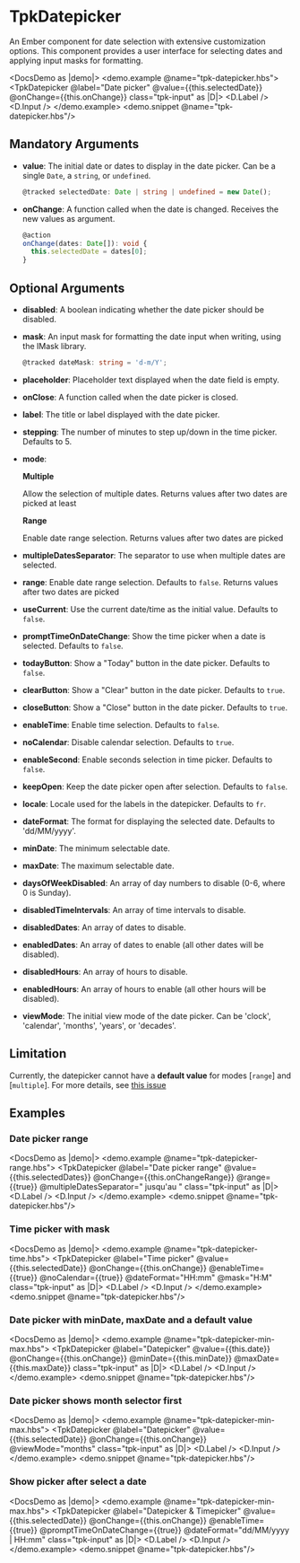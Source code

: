 # TpkDatepicker

An Ember component for date selection with extensive customization options. This component provides a user interface for selecting dates and applying input masks for formatting.

<DocsDemo as |demo|>
  <demo.example @name="tpk-datepicker.hbs">
      <TpkDatepicker
        @label="Date picker"
        @value={{this.selectedDate}}
        @onChange={{this.onChange}}
        class="tpk-input"
      as |D|>
        <D.Label />
        <D.Input />
      </TpkDatepicker>
  </demo.example>
  <demo.snippet @name="tpk-datepicker.hbs"/>
</DocsDemo>

## Mandatory Arguments

- **value**: The initial date or dates to display in the date picker. Can be a single `Date`, a `string`, or `undefined`.

    ```typescript
    @tracked selectedDate: Date | string | undefined = new Date();
    ```

- **onChange**: A function called when the date is changed. Receives the new values as argument.

    ```typescript
    @action
    onChange(dates: Date[]): void {
      this.selectedDate = dates[0];
    }
    ```

## Optional Arguments

- **disabled**: A boolean indicating whether the date picker should be disabled.

- **mask**: An input mask for formatting the date input when writing, using the IMask library.

    ```typescript
    @tracked dateMask: string = 'd-m/Y';
    ```

- **placeholder**: Placeholder text displayed when the date field is empty.

- **onClose**: A function called when the date picker is closed.

- **label**: The title or label displayed with the date picker.

- **stepping**: The number of minutes to step up/down in the time picker. Defaults to 5.

- **mode**: 
  
  __Multiple__

  Allow the selection of multiple dates. Returns values after two dates are picked at least

  __Range__

  Enable date range selection. Returns values after two dates are picked
  
- **multipleDatesSeparator**: The separator to use when multiple dates are selected.

- **range**: Enable date range selection. Defaults to `false`. Returns values after two dates are picked

- **useCurrent**: Use the current date/time as the initial value. Defaults to `false`.

- **promptTimeOnDateChange**: Show the time picker when a date is selected. Defaults to `false`.

- **todayButton**: Show a "Today" button in the date picker. Defaults to `false`.

- **clearButton**: Show a "Clear" button in the date picker. Defaults to `true`.

- **closeButton**: Show a "Close" button in the date picker. Defaults to `true`.

- **enableTime**: Enable time selection. Defaults to `false`.

- **noCalendar**: Disable calendar selection. Defaults to `true`.

- **enableSecond**: Enable seconds selection in time picker. Defaults to `false`.

- **keepOpen**: Keep the date picker open after selection. Defaults to `false`.

- **locale**: Locale used for the labels in the datepicker. Defaults to `fr`.

- **dateFormat**: The format for displaying the selected date. Defaults to 'dd/MM/yyyy'.

- **minDate**: The minimum selectable date.

- **maxDate**: The maximum selectable date.

- **daysOfWeekDisabled**: An array of day numbers to disable (0-6, where 0 is Sunday).

- **disabledTimeIntervals**: An array of time intervals to disable.

- **disabledDates**: An array of dates to disable.

- **enabledDates**: An array of dates to enable (all other dates will be disabled).

- **disabledHours**: An array of hours to disable.

- **enabledHours**: An array of hours to enable (all other hours will be disabled).

- **viewMode**: The initial view mode of the date picker. Can be 'clock', 'calendar', 'months', 'years', or 'decades'.


## Limitation

Currently, the datepicker cannot have a __default value__ for modes [`range`] and [`multiple`]. For more details, see [this issue](https://github.com/Eonasdan/tempus-dominus/issues/2830)

## Examples

### Date picker range

<DocsDemo as |demo|>
  <demo.example @name="tpk-datepicker-range.hbs">
      <TpkDatepicker
        @label="Date picker range"
        @value={{this.selectedDates}}
        @onChange={{this.onChangeRange}}
        @range={{true}}
        @multipleDatesSeparator=" jusqu'au "
        class="tpk-input"
      as |D|>
        <D.Label />
        <D.Input />
      </TpkDatepicker>
  </demo.example>
  <demo.snippet @name="tpk-datepicker.hbs"/>
</DocsDemo>

### Time picker with mask

<DocsDemo as |demo|>
  <demo.example @name="tpk-datepicker-time.hbs">
      <TpkDatepicker
        @label="Time picker"
        @value={{this.selectedDate}}
        @onChange={{this.onChange}}
        @enableTime={{true}}
        @noCalendar={{true}}
        @dateFormat="HH:mm"
        @mask="H:M"
        class="tpk-input"
      as |D|>
        <D.Label />
        <D.Input />
      </TpkDatepicker>
  </demo.example>
  <demo.snippet @name="tpk-datepicker.hbs"/>
</DocsDemo>

### Date picker with minDate, maxDate and a default value

<DocsDemo as |demo|>
  <demo.example @name="tpk-datepicker-min-max.hbs">
      <TpkDatepicker
        @label="Datepicker"
        @value={{this.date}}
        @onChange={{this.onChange}}
        @minDate={{this.minDate}}
        @maxDate={{this.maxDate}}
        class="tpk-input"
      as |D|>
        <D.Label />
        <D.Input />
      </TpkDatepicker>
  </demo.example>
  <demo.snippet @name="tpk-datepicker.hbs"/>
</DocsDemo>

### Date picker shows month selector first

<DocsDemo as |demo|>
  <demo.example @name="tpk-datepicker-min-max.hbs">
      <TpkDatepicker
        @label="Datepicker"
        @value={{this.selectedDate}}
        @onChange={{this.onChange}}
        @viewMode="months"
        class="tpk-input"
      as |D|>
        <D.Label />
        <D.Input />
      </TpkDatepicker>
  </demo.example>
  <demo.snippet @name="tpk-datepicker.hbs"/>
</DocsDemo>

### Show picker after select a date

<DocsDemo as |demo|>
  <demo.example @name="tpk-datepicker-min-max.hbs">
      <TpkDatepicker
        @label="Datepicker & Timepicker"
        @value={{this.selectedDate}}
        @onChange={{this.onChange}}
        @enableTime={{true}}
        @promptTimeOnDateChange={{true}}
        @dateFormat="dd/MM/yyyy | HH:mm"
        class="tpk-input"
      as |D|>
        <D.Label />
        <D.Input />
      </TpkDatepicker>
  </demo.example>
  <demo.snippet @name="tpk-datepicker.hbs"/>
</DocsDemo>
